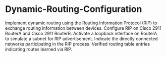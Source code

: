 # Dynamic-Routing-Configuration

Implement dynamic routing using the Routing Information Protocol
(RIP) to exchange routing information between devices. 
Configure RIP on Cisco 2911 RouterA and Cisco 2911 RouterB.
Activate a loopback interface on RouterA to simulate a subnet for RIP advertisement.
Indicate the directly connected networks participating in the RIP process. 
Verified routing table entries indicating routes learned via RIP.
